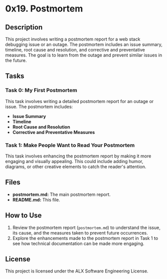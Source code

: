 # 0x19. Postmortem

## Description
This project involves writing a postmortem report for a web stack debugging issue or an outage. The postmortem includes an issue summary, timeline, root cause and resolution, and corrective and preventative measures. The goal is to learn from the outage and prevent similar issues in the future.

## Tasks

### Task 0: My First Postmortem
This task involves writing a detailed postmortem report for an outage or issue. The postmortem includes:
- **Issue Summary**
- **Timeline**
- **Root Cause and Resolution**
- **Corrective and Preventative Measures**

### Task 1: Make People Want to Read Your Postmortem
This task involves enhancing the postmortem report by making it more engaging and visually appealing. This could include adding humor, diagrams, or other creative elements to catch the reader's attention.

## Files
- **postmortem.md:** The main postmortem report.
- **README.md:** This file.

## How to Use
1. Review the postmortem report (`postmortem.md`) to understand the issue, its cause, and the measures taken to prevent future occurrences.
2. Explore the enhancements made to the postmortem report in Task 1 to see how technical documentation can be made more engaging.

## License
This project is licensed under the ALX Software Engineering License.

